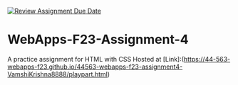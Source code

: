 [![Review Assignment Due Date](https://classroom.github.com/assets/deadline-readme-button-24ddc0f5d75046c5622901739e7c5dd533143b0c8e959d652212380cedb1ea36.svg)](https://classroom.github.com/a/4tKarLeg)
# WebApps-F23-Assignment-4
A practice assignment for HTML with CSS
Hosted at [Link]:(https://44-563-webapps-f23.github.io/44563-webapps-f23-assignment4-VamshiKrishna8888/playpart.html)
